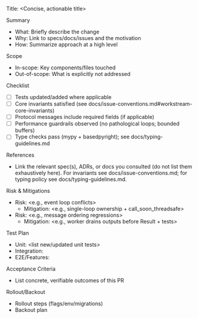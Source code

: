 Title: <Concise, actionable title>

Summary
- What: Briefly describe the change
- Why: Link to specs/docs/issues and the motivation
- How: Summarize approach at a high level

Scope
- In-scope: Key components/files touched
- Out-of-scope: What is explicitly not addressed

Checklist
- [ ] Tests updated/added where applicable
- [ ] Core invariants satisfied (see docs/issue-conventions.md#workstream-core-invariants)
- [ ] Protocol messages include required fields (if applicable)
- [ ] Performance guardrails observed (no pathological loops; bounded buffers)
- [ ] Type checks pass (mypy + basedpyright); see docs/typing-guidelines.md

References
- Link the relevant spec(s), ADRs, or docs you consulted (do not list them exhaustively here). For invariants see docs/issue-conventions.md; for typing policy see docs/typing-guidelines.md.

Risk & Mitigations
- Risk: <e.g., event loop conflicts>
  - Mitigation: <e.g., single-loop ownership + call_soon_threadsafe>
- Risk: <e.g., message ordering regressions>
  - Mitigation: <e.g., worker drains outputs before Result + tests>

Test Plan
- Unit: <list new/updated unit tests>
- Integration: <list scenarios>
- E2E/Features: <if any>

Acceptance Criteria
- List concrete, verifiable outcomes of this PR

Rollout/Backout
- Rollout steps (flags/env/migrations)
- Backout plan
